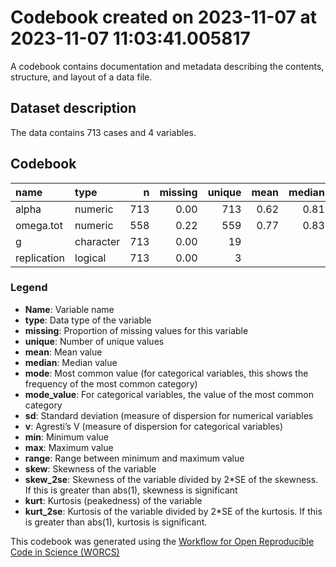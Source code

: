 Codebook created on 2023-11-07 at 2023-11-07 11:03:41.005817
================

A codebook contains documentation and metadata describing the contents,
structure, and layout of a data file.

## Dataset description

The data contains 713 cases and 4 variables.

## Codebook

| name        | type      |   n | missing | unique | mean | median |   mode | mode_value |   sd |    v |  min |  max | range |  skew | skew_2se |  kurt | kurt_2se |
|:------------|:----------|----:|--------:|-------:|-----:|-------:|-------:|:-----------|-----:|-----:|-----:|-----:|------:|------:|---------:|------:|---------:|
| alpha       | numeric   | 713 |    0.00 |    713 | 0.62 |   0.81 |   0.81 |            | 0.55 |      | -2.9 | 0.97 |  3.87 | -3.18 |   -17.35 | 10.24 |    28.01 |
| omega.tot   | numeric   | 558 |    0.22 |    559 | 0.77 |   0.83 |   0.83 |            | 0.16 |      |  0.0 | 0.97 |  0.97 | -2.05 |    -9.91 |  5.79 |    14.01 |
| g           | character | 713 |    0.00 |     19 |      |        |  74.00 | 6          |      | 0.92 |      |      |       |       |          |       |          |
| replication | logical   | 713 |    0.00 |      3 |      |        | 532.00 | FALSE      |      | 0.38 |      |      |       |       |          |       |          |

### Legend

- **Name**: Variable name
- **type**: Data type of the variable
- **missing**: Proportion of missing values for this variable
- **unique**: Number of unique values
- **mean**: Mean value
- **median**: Median value
- **mode**: Most common value (for categorical variables, this shows the
  frequency of the most common category)
- **mode_value**: For categorical variables, the value of the most
  common category
- **sd**: Standard deviation (measure of dispersion for numerical
  variables
- **v**: Agresti’s V (measure of dispersion for categorical variables)
- **min**: Minimum value
- **max**: Maximum value
- **range**: Range between minimum and maximum value
- **skew**: Skewness of the variable
- **skew_2se**: Skewness of the variable divided by 2\*SE of the
  skewness. If this is greater than abs(1), skewness is significant
- **kurt**: Kurtosis (peakedness) of the variable
- **kurt_2se**: Kurtosis of the variable divided by 2\*SE of the
  kurtosis. If this is greater than abs(1), kurtosis is significant.

This codebook was generated using the [Workflow for Open Reproducible
Code in Science (WORCS)](https://osf.io/zcvbs/)

